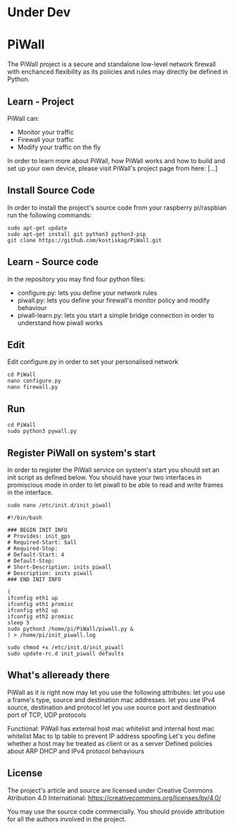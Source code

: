 # Under Dev

# PiWall
The PiWall project is a secure and standalone low-level network firewall with enchanced flexibility as its policies and rules may directly be defined in Python.

## Learn - Project
PiWall can:
* Monitor your traffic
* Firewall your traffic
* Modify your traffic on the fly

In order to learn more about PiWall, how PiWall works and how to build and set up your own device, please visit PiWall's project page from here:
[...]

## Install Source Code
In order to install the project's source code from your raspberry pi/raspbian run the following commands:

```
sudo apt-get update
sudo apt-get install git python3 python3-pip
git clone https://github.com/kostiskag/PiWall.git
```

## Learn - Source code
In the repository you may find four python files:
* configure.py: lets you define your network rules
* piwall.py: lets you define your firewall's monitor policy and modify behaviour
* piwall-learn.py: lets you start a simple bridge connection in order to understand how piwall works

## Edit 
Edit configure.py in order to set your personalised network
```
cd PiWall
nano configure.py
nano firewall.py
```

## Run
```
cd PiWall
sudo python3 pywall.py
```

## Register PiWall on system's start
In order to register the PiWall service on system's start you should set an init script as defined below. You should have your two interfaces in promiscious mode in order to let piwall to be able to read and write frames in the interface.
```
sudo nano /etc/init.d/init_piwall
```

```
#!/bin/bash

### BEGIN INIT INFO
# Provides: init_gps
# Required-Start: $all
# Required-Stop:
# Default-Start: 4
# Default-Stop:
# Short-Description: inits piwall
# Description: inits piwall
### END INIT INFO

(
ifconfig eth1 up
ifconfig eth1 promisc
ifconfig eth2 up
ifconfig eth2 promisc
sleep 5
sudo python3 /home/pi/PiWall/piwall.py &
) > /home/pi/init_piwall.log
```

```
sudo chmod +x /etc/init.d/init_piwall
sudo update-rc.d init_piwall defaults
```
## What's alleready there
PiWall as it is right now may let you use the following attributes:
let you use a frame's type, source and destination mac addresses.
let you use IPv4 source, destination and protocol
let you use source port and destination port of TCP, UDP protocols

Functional:
PiWall has external host mac whitelist and internal host mac whitelist
Mac to Ip table to prevent IP address spoofing
Let's you define whether a host may be treated as client or as a server
Defined policies about ARP DHCP and IPv4 protocol behaviours

## License
The project's article and source are licensed under Creative Commons Atribution 4.0 International: https://creativecommons.org/licenses/by/4.0/

You may use the source code commercially. You should provide attribution for all the authors involved in the project.
